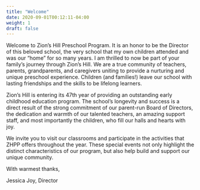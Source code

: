 ```yaml
---
title: "Welcome"
date: 2020-09-01T00:12:11-04:00
weight: 1
draft: false
---
```


Welcome to Zion’s Hill Preschool Program. It is an honor to be the Director of this beloved school, the very school that my own children attended and was our “home” for so many years. I am thrilled to now be part of your family’s journey through Zion’s Hill. We are a true community of teachers, parents, grandparents, and caregivers uniting to provide a nurturing and unique preschool experience. Children (and families!) leave our school with lasting friendships and the skills to be lifelong learners.

Zion’s Hill is entering its 47th year of providing an outstanding early childhood education program. The school’s longevity and success is a direct result of the strong commitment of our parent-run Board of Directors, the dedication and warmth of our talented teachers, an amazing support staff, and most importantly the children, who fill our halls and hearts with joy.

We invite you to visit our classrooms and participate in the activities that ZHPP offers throughout the year. These special events not only highlight the distinct characteristics of our program, but also help build and support our unique community.

With warmest thanks,

Jessica Joy, Director
